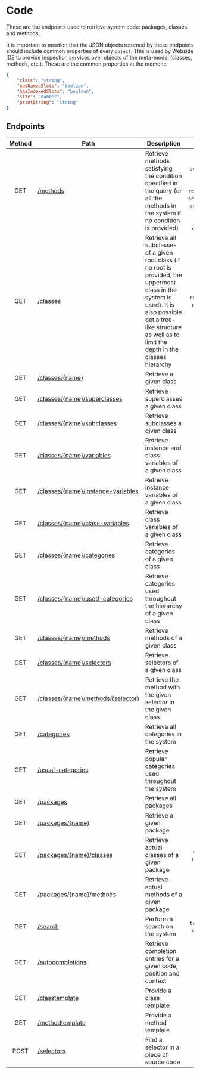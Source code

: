 # Code

These are the endpoints used to retrieve system code: packages, classes and methods.

It is important to mention that the JSON objects returned by these endpoints should include common properties of every `object`. This is used by Webside IDE to provide inspection services over objects of the meta-model (classes, methods, etc.).
These are the common properties at the moment:

```json
{
	"class": "string",
	"hasNamedSlots": "boolean",
	"hasIndexedSlots": "boolean",
	"size": "number",
	"printString": "string"
}
```

## Endpoints

| Method | Path                                                                         | Description                                                                                                                                                                                                             |                                                                                     Parameters                                                                                      | Payload |
| :----: | ---------------------------------------------------------------------------- | ----------------------------------------------------------------------------------------------------------------------------------------------------------------------------------------------------------------------- | :---------------------------------------------------------------------------------------------------------------------------------------------------------------------------------: | ------- |
|  GET   | [/methods](methods/get.md)                                                   | Retrieve methods satisfying the condition specified in the query (or all the methods in the system if no condition is provided)                                                                                         | `selector`, `category`, `accessing`, `using`, `assigning`, `sending`, `referencingClass`, `selectorMatching`, `ast`, `annotations`, `bytecodes`, `dissasembly`, `count`, `modified` | -       |
|  GET   | [/classes](classes/get.md)                                                   | Retrieve all subclasses of a given root class (if no root is provided, the uppermost class in the system is used). It is also possible get a tree-like structure as well as to limit the depth in the classes hierarchy |                                                                    `root`, `names`, `tree`, `depth`, `category`                                                                     | -       |
|  GET   | [/classes/{name}](classes/name/get.md)                                       | Retrieve a given class                                                                                                                                                                                                  |                                                                                          -                                                                                          | -       |
|  GET   | [/classes/{name}/superclasses](classes/name/superclasses/get.md)             | Retrieve superclasses a given class                                                                                                                                                                                     |                                                                                          -                                                                                          | -       |
|  GET   | [/classes/{name}/subclasses](classes/name/subclasses/get.md)                 | Retrieve subclasses a given class                                                                                                                                                                                       |                                                                                          -                                                                                          | -       |
|  GET   | [/classes/{name}/variables](classes/name/variables/get.md)                   | Retrieve instance and class variables of a given class                                                                                                                                                                  |                                                                                          -                                                                                          | -       |
|  GET   | [/classes/{name}/instance-variables](classes/name/instance-variables/get.md) | Retrieve instance variables of a given class                                                                                                                                                                            |                                                                                          -                                                                                          | -       |
|  GET   | [/classes/{name}/class-variables](classes/name/class-variables/get.md)       | Retrieve class variables of a given class                                                                                                                                                                               |                                                                                          -                                                                                          | -       |
|  GET   | [/classes/{name}/categories](classes/name/categories/get.md)                 | Retrieve categories of a given class                                                                                                                                                                                    |                                                                                          -                                                                                          | -       |
|  GET   | [/classes/{name}/used-categories](classes/name/used-categories/get.md)       | Retrieve categories used throughout the hierarchy of a given class                                                                                                                                                      |                                                                                          -                                                                                          | -       |
|  GET   | [/classes/{name}/methods](classes/name/methods/get.md)                       | Retrieve methods of a given class                                                                                                                                                                                       |                                                                                          -                                                                                          | -       |
|  GET   | [/classes/{name}/selectors](classes/name/selectors/get.md)                   | Retrieve selectors of a given class                                                                                                                                                                                     |                                                                                          -                                                                                          | -       |
|  GET   | [/classes/{name}/methods/{selector}](classes/name/methods/selector/get.md)   | Retrieve the method with the given selector in the given class                                                                                                                                                          |                                                                                          -                                                                                          | -       |
|  GET   | [/categories](categories/get.md)                                             | Retrieve all categories in the system                                                                                                                                                                                   |                                                                                          -                                                                                          | -       |
|  GET   | [/usual-categories](usual-categories/get.md)                                 | Retrieve popular categories used throughout the system                                                                                                                                                                  |                                                                                          -                                                                                          | -       |
|  GET   | [/packages](packages/get.md)                                                 | Retrieve all packages                                                                                                                                                                                                   |                                                                                       `names`                                                                                       | -       |
|  GET   | [/packages/{name}](packages/name/get.md)                                     | Retrieve a given package                                                                                                                                                                                                |                                                                                          -                                                                                          | -       |
|  GET   | [/packages/{name}/classes](packages/name/classes/get.md)                     | Retrieve actual classes of a given package                                                                                                                                                                              |                                                                       `extended`, `tree`, `names`, `category`                                                                       | -       |
|  GET   | [/packages/{name}/methods](packages/name/methods/get.md)                     | Retrieve actual methods of a given package                                                                                                                                                                              |                                                                                          -                                                                                          | -       |
|  GET   | [/search](search/get.md)                                                     | Perform a search on the system                                                                                                                                                                                          |                                                                      `text`, `ignoreCase`, `condition`, `type`                                                                      | -       |
|  GET   | [/autocompletions](autocompletions/post.md)                                  | Retrieve completion entries for a given code, position and context                                                                                                                                                      |                                                                                          -                                                                                          | -       |
|  GET   | [/classtemplate](classtemplate/get.md)                                       | Provide a class template                                                                                                                                                                                                |                                                                                      `package`                                                                                      | -       |
|  GET   | [/methodtemplate](methodtemplate/get.md)                                     | Provide a method template                                                                                                                                                                                               |                                                                                          -                                                                                          | -       |
|  POST  | [/selectors](selectors/post.md)                                              | Find a selector in a piece of source code                                                                                                                                                                               |                                                                                          -                                                                                          | -       |

